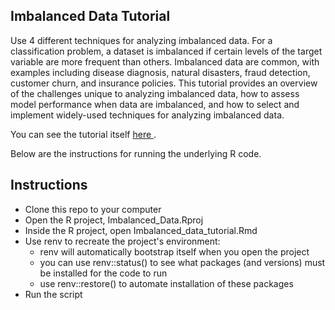 Imbalanced Data Tutorial
-----------------------

Use 4 different techniques for analyzing imbalanced data. For a classification problem, a dataset is imbalanced if certain levels of the target variable are more frequent than others. Imbalanced data are common, with examples including disease diagnosis, natural disasters, fraud detection, customer churn, and insurance policies. This tutorial provides an overview of the challenges unique to analyzing imbalanced data, how to assess model performance when data are imbalanced, and how to select and implement widely-used techniques for analyzing imbalanced data.

You can see the tutorial itself <a href=https://mitcheljamesdaniel.github.io/projects/Imbalanced_Learning_Tutorial/index.html> here </a>.

Below are the instructions for running the underlying R code.

Instructions
-----------------------

* Clone this repo to your computer
* Open the R project, Imbalanced_Data.Rproj
* Inside the R project, open Imbalanced_data_tutorial.Rmd
* Use renv to recreate the project's environment:
    * renv will automatically bootstrap itself when you open the project
    * you can use renv::status() to see what packages (and versions) must be installed for the code to run
    * use renv::restore() to automate installation of these packages
* Run the script





